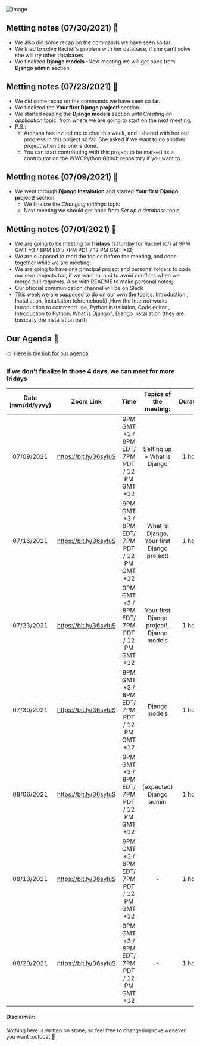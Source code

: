![image](https://user-images.githubusercontent.com/50220493/124313224-f0424280-db46-11eb-8081-9500baf0bb82.png)

## Metting notes (07/30/2021) :bookmark_tabs:
- We also did some recap on the commands we have seen so far.
- We tried to solve Rachel's problem with her database, if she can't solve she will try other databases
- We finalized **Django models** 
-Next meeting we will get back from **Django admin** section

## Metting notes (07/23/2021) :bookmark_tabs:
- We did some recap on the commands we have seen so far.
- We finalized the **Your first Django project!** section.
- We started reading the **Django models** section until _Creating an application_ topic, from where we are going to start on the next meeting.
- P.S.:
  - Archana has invited me to chat this week, and I shared with her our progress in this project so far. She asked if we want to do another project when this one is done.
  - You can start contributing with this project to be marked as a contributor on the WWCPython Github repository if you want to.

## Metting notes (07/09/2021) :bookmark_tabs:
- We went through **Django Instalation** and started **Your first Django project!** section.
  - We finalize the _Changing settings_ topic
  - Next meeting we should get back from _Set up a database_ topic

## Metting notes (07/01/2021) :bookmark_tabs:
- We are going to be meeting on **fridays** (saturday for Rachel \o/) at 9PM GMT +3 / 8PM EDT/ 7PM PDT / 12 PM GMT +12; 
- We are supposed to read the topics before the meeting, and code together while we are meeting;
- We are going to have one principal project and personal folders to code our own projects too, if we want to, and to avoid conflicts when we merge pull requests. Also with README to make personal notes;
- Our oficcial communication channel will be on Slack
- This week we are supposed to do on our own the topics: Introduction , Installation, Installation (chromebook) ,How the Internet works 
Introduction to command line, Python installation, Code editor , Introduction to Python, What is Django?, Django installation  (they are basically the installation part)

## Our Agenda :calendar:

:point_right: [Here is the link for our agenda](https://calendar.google.com/calendar/u/0?cid=NXZpZ2Iwb29zaGM2MnU0aXZoM3RqdGFlZmdAZ3JvdXAuY2FsZW5kYXIuZ29vZ2xlLmNvbQ)

### If we don't finalize in those 4 days, we can meet for more fridays 
| Date (mm/dd/yyyy) |    Zoom Link   |      Time     | Topics of the meeting:|  Duration |
|:-----------------:|----------------|:-------------:|:--------------:| :--------:|
|    07/09/2021     | https://bit.ly/36syIuS  |  9PM GMT +3 / 8PM EDT/ 7PM PDT / 12 PM GMT +12   |   Setting up + What is Django  |   1 hour  |
|    07/16/2021     | https://bit.ly/36syIuS  |  9PM GMT +3 / 8PM EDT/ 7PM PDT / 12 PM GMT +12   |   What is Django, Your first Django project!   |   1 hour  |
|    07/23/2021     | https://bit.ly/36syIuS  |  9PM GMT +3 / 8PM EDT/ 7PM PDT / 12 PM GMT +12   |   Your first Django project!, Django models    |   1 hour  |
|    07/30/2021     | https://bit.ly/36syIuS  |  9PM GMT +3 / 8PM EDT/ 7PM PDT / 12 PM GMT +12   |   Django models  |   1 hour  |
|    08/06/2021     | https://bit.ly/36syIuS  |  9PM GMT +3 / 8PM EDT/ 7PM PDT / 12 PM GMT +12   |   (expected) Django admin  |   1 hour  |
|    08/13/2021     | https://bit.ly/36syIuS  |  9PM GMT +3 / 8PM EDT/ 7PM PDT / 12 PM GMT +12   |   - |   1 hour  |
|    08/20/2021     | https://bit.ly/36syIuS  |  9PM GMT +3 / 8PM EDT/ 7PM PDT / 12 PM GMT +12   |   - |   1 hour  |





#### Disclaimer: 
Nothing here is written on stone, so feel free to change/improve wenever you want :octocat::sunflower:
